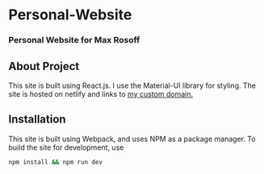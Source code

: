 # Personal-Website

### Personal Website for Max Rosoff

## About Project

This site is built using React.js. I use the Material-UI library for styling. The site is hosted on netlify and 
links to [my custom domain.](maxrosoff.com)

## Installation

This site is built using Webpack, and uses NPM as a package manager. To build the site for development, use 

```bash
npm install && npm run dev
```
